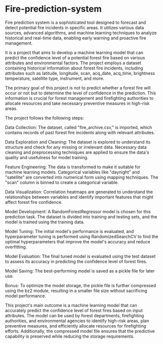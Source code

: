 # Fire-prediction-system
Fire prediction system is a sophisticated tool designed to forecast and detect potential fire incidents in specific areas. It utilizes various data sources, advanced algorithms, and machine learning techniques to analyze historical and real-time data, enabling early warning and proactive fire management.

It is a project that aims to develop a machine learning model that can predict the confidence level of a potential forest fire based on various attributes and environmental factors. The project employs a dataset containing historical information about forest fire incidents, including attributes such as latitude, longitude, scan, acq_date, acq_time, brightness temperature, satellite type, instrument, and more.

The primary goal of this project is not to predict whether a forest fire will occur or not but to determine the level of confidence in the prediction. This information is crucial for forest management and firefighting authorities to allocate resources and take necessary preventive measures in high-risk areas.

The project follows the following steps:

Data Collection: The dataset, called "fire_archive.csv," is imported, which contains records of past forest fire incidents along with relevant attributes.

Data Exploration and Cleaning: The dataset is explored to understand its structure and check for any missing or irrelevant data. Necessary data cleaning and preprocessing techniques are applied to ensure the data's quality and usefulness for model training.

Feature Engineering: The data is transformed to make it suitable for machine learning models. Categorical variables like "daynight" and "satellite" are converted into numerical form using mapping techniques. The "scan" column is binned to create a categorical variable.

Data Visualization: Correlation heatmaps are generated to understand the relationships between variables and identify important features that might affect forest fire confidence.

Model Development: A RandomForestRegressor model is chosen for this prediction task. The dataset is divided into training and testing sets, and the model is trained using the training data.

Model Tuning: The initial model's performance is evaluated, and hyperparameter tuning is performed using RandomizedSearchCV to find the optimal hyperparameters that improve the model's accuracy and reduce overfitting.

Model Evaluation: The final tuned model is evaluated using the test dataset to assess its accuracy in predicting the confidence level of forest fires.

Model Saving: The best-performing model is saved as a pickle file for later use.

Bonus: To optimize the model storage, the pickle file is further compressed using the bz2 module, resulting in a smaller file size without sacrificing model performance.

This project's main outcome is a machine learning model that can accurately predict the confidence level of forest fires based on input attributes. The model can be used by forest departments, firefighting authorities, and environmental agencies to identify high-risk areas, plan preventive measures, and efficiently allocate resources for firefighting efforts. Additionally, the compressed model file ensures that the predictive capability is preserved while reducing the storage requirements.

